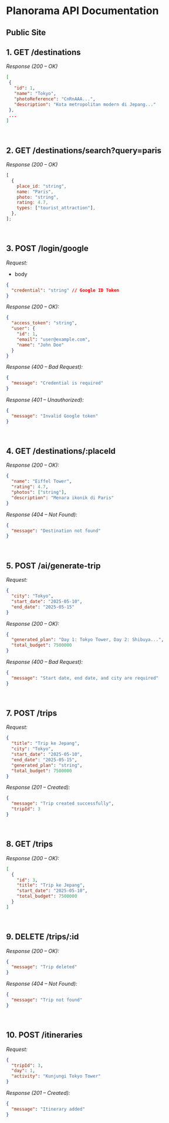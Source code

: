 # Planorama API Documentation

## Public Site

## 1. GET /destinations

_Response (200 – OK)_

```json
[
 {
   "id": 1,
   "name": "Tokyo",
   "photoReference": "CnRnAAA...",
   "description": "Kota metropolitan modern di Jepang..."
 },
 ...
]
```

&nbsp;

## 2. GET /destinations/search?query=paris

_Response (200 – OK)_

```js
[
  {
    place_id: "string",
    name: "Paris",
    photo: "string",
    rating: 4.7,
    types: ["tourist_attraction"],
  },
];
```

&nbsp;

## 3. POST /login/google

_Request:_

- body

```json
{
  "credential": "string" // Google ID Token
}
```

_Response (200 – OK):_

```json
{
  "access_token": "string",
  "user": {
    "id": 1,
    "email": "user@example.com",
    "name": "John Doe"
  }
}
```

_Response (400 – Bad Request):_

```json
{
  "message": "Credential is required"
}
```

_Response (401 – Unauthorized):_

```json
{
  "message": "Invalid Google token"
}
```

&nbsp;

## 4. GET /destinations/:placeId

_Response (200 – OK):_

```json
{
  "name": "Eiffel Tower",
  "rating": 4.7,
  "photos": ["string"],
  "description": "Menara ikonik di Paris"
}
```

_Response (404 – Not Found):_

```json
{
  "message": "Destination not found"
}
```

&nbsp;

## 5. POST /ai/generate-trip

_Request:_

```json
{
  "city": "Tokyo",
  "start_date": "2025-05-10",
  "end_date": "2025-05-15"
}
```

_Response (200 – OK):_

```json
{
  "generated_plan": "Day 1: Tokyo Tower, Day 2: Shibuya...",
  "total_budget": 7500000
}
```

_Response (400 – Bad Request):_

```json
{
  "message": "Start date, end date, and city are required"
}
```

&nbsp;

## 7. POST /trips

_Request:_

```json
{
  "title": "Trip ke Jepang",
  "city": "Tokyo",
  "start_date": "2025-05-10",
  "end_date": "2025-05-15",
  "generated_plan": "string",
  "total_budget": 7500000
}
```

_Response (201 – Created):_

```json
{
  "message": "Trip created successfully",
  "tripId": 3
}
```

&nbsp;

## 8. GET /trips

_Response (200 – OK):_

```json
[
  {
    "id": 3,
    "title": "Trip ke Jepang",
    "start_date": "2025-05-10",
    "total_budget": 7500000
  }
]
```

&nbsp;

## 9. DELETE /trips/:id

_Response (200 – OK):_

```json
{
  "message": "Trip deleted"
}
```

_Response (404 – Not Found):_

```json
{
  "message": "Trip not found"
}
```

&nbsp;

## 10. POST /itineraries

_Request:_

```json
{
  "tripId": 3,
  "day": 1,
  "activity": "Kunjungi Tokyo Tower"
}
```

_Response (201 – Created):_

```json
{
  "message": "Itinerary added"
}
```

&nbsp;
